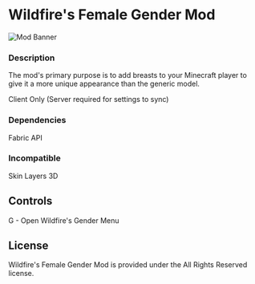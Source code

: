 # Wildfire's Female Gender Mod
![Mod Banner](https://i.imgur.com/mtKmgT9.png)
### Description
The mod's primary purpose is to add breasts to your Minecraft player to give it a more unique appearance than the generic model.

Client Only (Server required for settings to sync)

### Dependencies

Fabric API

### Incompatible
Skin Layers 3D

## Controls

G - Open Wildfire's Gender Menu

## License

Wildfire's Female Gender Mod is provided under the All Rights Reserved license.